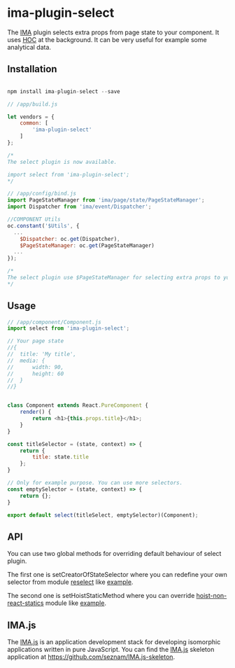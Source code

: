 # ima-plugin-select

The [IMA](https://imajs.io) plugin selects extra props from page state to your component.
It uses [HOC](https://reactjs.org/docs/higher-order-components.html) at the background.
It can be very useful for example some analytical data.

## Installation

```javascript

npm install ima-plugin-select --save

```

```javascript
// /app/build.js

let vendors = {
    common: [
        'ima-plugin-select'
    ]
};

/*
The select plugin is now available.

import select from 'ima-plugin-select';
*/
```

```javascript
// /app/config/bind.js
import PageStateManager from 'ima/page/state/PageStateManager';
import Dispatcher from 'ima/event/Dispatcher';

//COMPONENT Utils
oc.constant('$Utils', {
  ...
    $Dispatcher: oc.get(Dispatcher),
    $PageStateManager: oc.get(PageStateManager)
  ...
});

/*
The select plugin use $PageStateManager for selecting extra props to your component.
*/
```

## Usage

```javascript
// /app/component/Component.js
import select from 'ima-plugin-select';

// Your page state
//{
//	title: 'My title',
//	media: {
//		width: 90,
//		height: 60
//	}
//}


class Component extends React.PureComponent {
	render() {
		return <h1>{this.props.title}</h1>;
	}
}

const titleSelector = (state, context) => {
	return {
		title: state.title
	};
}

// Only for example purpose. You can use more selectors.
const emptySelector = (state, context) => {
	return {};
}

export default select(titleSelect, emptySelector)(Component);

```

## API

You can use two global methods for overriding default behaviour of select plugin.

The first one is setCreatorOfStateSelector where you can redefine your own selector from module [reselect](https://www.npmjs.com/package/reselect) like [example](https://github.com/seznam/IMA.js-plugins/blob/master/packages/plugin-select/src/select/__tests__/SelectSpec.js#L138).

The second one is setHoistStaticMethod where you can override [hoist-non-react-statics](https://www.npmjs.com/package/hoist-non-react-statics) module like [example](https://github.com/seznam/IMA.js-plugins/blob/master/packages/plugin-select/src/select/__tests__/SelectSpec.js#L155).

## IMA.js

The [IMA.js](https://imajs.io) is an application development stack for developing
isomorphic applications written in pure JavaScript.
You can find the [IMA.js](https://imajs.io) skeleton application at <https://github.com/seznam/IMA.js-skeleton>.
